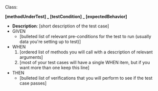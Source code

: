 Class: <class with bug>

**[methodUnderTest] _ [testCondition] _ [expectedBehavior]**
* **Description**: [short description of the test case]
* GIVEN
    * [bulleted list of relevant pre-conditions for the test to run (usually data you're setting up to test)]
* WHEN
    1. [ordered list of methods you will call with a description of relevant arguments]
    2. [most of your test cases will have a single WHEN item, but if you want more than one keep this line]
* THEN
    * [bulleted list of verifications that you will perform to see if the test case passes]